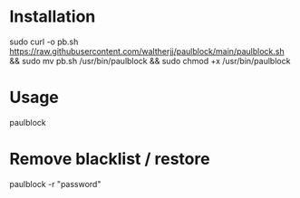 # Installation
sudo curl -o pb.sh https://raw.githubusercontent.com/waltherjj/paulblock/main/paulblock.sh && sudo mv pb.sh /usr/bin/paulblock && sudo chmod +x /usr/bin/paulblock

# Usage
paulblock

# Remove blacklist / restore
paulblock -r "password"
